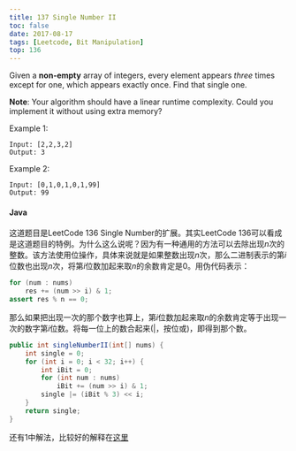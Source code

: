 ```yaml
---
title: 137 Single Number II
toc: false
date: 2017-08-17
tags: [Leetcode, Bit Manipulation]
top: 136
---
```


Given a **non-empty** array of integers, every element appears *three* times except for one, which appears exactly once. Find that single one.


**Note**:
Your algorithm should have a linear runtime complexity. Could you implement it without using extra memory?

Example 1:

```
Input: [2,2,3,2]
Output: 3
```

Example 2:

```
Input: [0,1,0,1,0,1,99]
Output: 99
```

#### Java

这道题目是LeetCode 136 Single Number的扩展。其实LeetCode 136可以看成是这道题目的特例。为什么这么说呢？因为有一种通用的方法可以去除出现$n$次的整数。该方法使用位操作，具体来说就是如果整数出现$n$次，那么二进制表示的第$i$位数也出现$n$次，将第$i$位数加起来取$n$的余数肯定是0。用伪代码表示：

```Java
for (num : nums)
    res += (num >> i) & 1;
assert res % n == 0;
```

那么如果把出现一次的那个数字也算上，第$i$位数加起来取$n$的余数肯定等于出现一次的数字第$i$位数。将每一位上的数合起来(|，按位或)，即得到那个数。


```Java
public int singleNumberII(int[] nums) {
    int single = 0;
    for (int i = 0; i < 32; i++) {
        int iBit = 0;
        for (int num : nums)
            iBit += (num >> i) & 1;
        single |= (iBit % 3) << i;
    }
    return single;
}
```

还有1中解法，比较好的解释在[这里](https://leetcode.com/problems/single-number-ii/discuss/43302/Accepted-code-with-proper-Explaination.-Does-anyone-have-a-better-idea)

